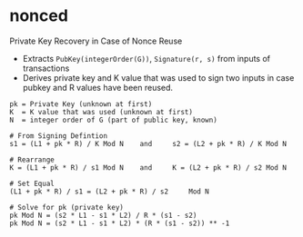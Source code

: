 # nonced
Private Key Recovery in Case of Nonce Reuse

- Extracts `PubKey(integerOrder(G))`, `Signature(r, s)` from inputs of transactions
- Derives private key and K value that was used to sign two inputs in case pubkey and R values have been reused. 

```
pk = Private Key (unknown at first)
K  = K value that was used (unknown at first)
N  = integer order of G (part of public key, known)
```

```
# From Signing Defintion
s1 = (L1 + pk * R) / K Mod N    and     s2 = (L2 + pk * R) / K Mod N

# Rearrange
K = (L1 + pk * R) / s1 Mod N    and     K = (L2 + pk * R) / s2 Mod N

# Set Equal
(L1 + pk * R) / s1 = (L2 + pk * R) / s2     Mod N

# Solve for pk (private key)
pk Mod N = (s2 * L1 - s1 * L2) / R * (s1 - s2)
pk Mod N = (s2 * L1 - s1 * L2) * (R * (s1 - s2)) ** -1
```


